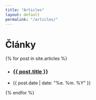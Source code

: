 ```yaml
---
title: "Articles"
layout: default
permalink: "/articles/"
---
```


# Články

<div>
	{% for post in site.articles %} 
		<ul class="list">
			<li><h3 class= "list"><a class="list" href="{{ post.url }}">{{ post.title }}</a></h3></li>
			<li>{{ post.date | date: "%e. %m. %Y" }}</li>
		</ul>
	{% endfor %}
</div>

